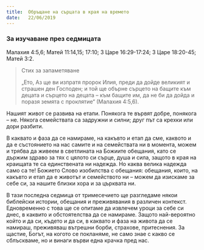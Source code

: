 ```yaml
---
title:  Обръщане на сърцата в края на времето
date:   22/06/2019
---
```


### За изучаване през седмицата
Малахия 4:5,6; Матей 11:14,15; 17:10; 3 Царе 16:29-17:24; 3 Царе 18:20-45; Матей 3:2.

> <p>Стих за запаметяване</p>
> „Ето, Аз ще ви изпратя пророк Илия, преди да дойде великият и страшен ден Господен; и той ще обърне сърцето на бащите към децата и сърцето на децата – към бащите им, да не би да дойда и поразя земята с проклятие“ (Малахия 4:5,6).

Нашият живот се развива на етапи. Понякога те вървят добре, понякога – не. Някога семействата са задружни и силни; друг път са крехки или дори разбити.

В каквато и фаза да се намираме, на какъвто и етап да сме, каквото и да е състоянието на нас самите и на семействата ни в момента, можем и трябва да живеем в светлината на Божиите обещания, като се държим здраво за тях с цялото си сърце, душа и сила, защото в края на краищата те са единствената ни надежда. Но каква велика надежда само са те! Божието Слово изобилства с обещания: обещания, които, на какъвто и етап да е животът и семейството ни – можем да изискаме за себе си, за нашите близки хора и за църквата ни. 

В тази последна седмица от тримесечието ще разгледаме някои библейски истории, обещания и преживявания в различен контекст. Едновременно с това ще се опитаме да извлечем уроци за себе си днес, в каквито и обстоятелства да се намираме. Защото най-вероятно който и да си, където и да си, в каквато и фаза на живота да се намираш, преживяваш вътрешни борби, страхове, притеснения. За щастие, Богът, на когото се покланяме, не само знае с какво се сблъскваме, но и винаги върви една крачка пред нас.